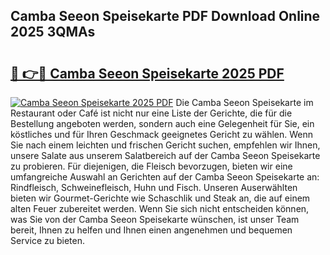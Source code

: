 ## Camba Seeon Speisekarte PDF Download Online 2025 3QMAs

# <h2><a href="http://gcdp90.nevu.top/?p=Camba+Seeon+Speisekarte">🔗 👉🔴 Camba Seeon Speisekarte 2025 PDF</a></h2>

[![Camba Seeon Speisekarte 2025 PDF](https://i.imgur.com/dBaPXMq.png)](http://gcdp90.nevu.top/?p=Camba+Seeon+Speisekarte)
Die Camba Seeon Speisekarte im Restaurant oder Café ist nicht nur eine Liste der Gerichte, die für die Bestellung angeboten werden, sondern auch eine Gelegenheit für Sie, ein köstliches und für Ihren Geschmack geeignetes Gericht zu wählen. Wenn Sie nach einem leichten und frischen Gericht suchen, empfehlen wir Ihnen, unsere Salate aus unserem Salatbereich auf der Camba Seeon Speisekarte zu probieren. Für diejenigen, die Fleisch bevorzugen, bieten wir eine umfangreiche Auswahl an Gerichten auf der Camba Seeon Speisekarte an: Rindfleisch, Schweinefleisch, Huhn und Fisch. Unseren Auserwählten bieten wir Gourmet-Gerichte wie Schaschlik und Steak an, die auf einem alten Feuer zubereitet werden. Wenn Sie sich nicht entscheiden können, was Sie von der Camba Seeon Speisekarte wünschen, ist unser Team bereit, Ihnen zu helfen und Ihnen einen angenehmen und bequemen Service zu bieten.
